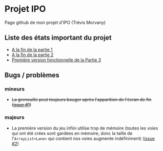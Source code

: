 # Projet IPO
Page github de mon projet d'IPO (Trévis Morvany)

## Liste des états important du projet
- <a href=https://github.com/tretre91/ProjetIPO/tree/7c958be84a27f7002821ec52215f84630e3df924> A la fin de la partie 1 </a>
- <a href=https://github.com/tretre91/ProjetIPO/tree/cb6ad9f6de85df69224d2b6c16d938c1745e44b9> A la fin de la partie 2 </a>
- <a href=https://github.com/tretre91/ProjetIPO/tree/1d119817293dda6547324905bf66d0558cebc770> Première version fonctionnelle de la Partie 3 </a>

## Bugs / problèmes
### mineurs
- <s>La grenouille peut toujours bouger après l'apparition de l'écran de fin (<a href=https://github.com/tretre91/ProjetIPO/issues/1>issue #1</a>)</s>
### majeurs
- La première version du jeu infini utilise trop de mémoire (toutes les voies qui ont été crées sont gardées en mémoire, donc
 la taille de l'`ArrayList<Lane>` qui contient nos voies augmente indéfiniment) (<a href=https://github.com/tretre91/ProjetIPO/issues/2>issue #2</a>)
